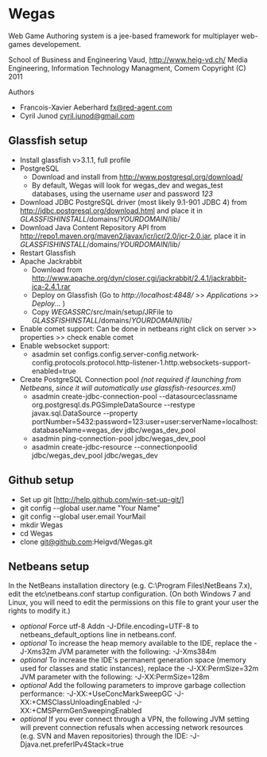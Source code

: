 Wegas
=======================
Web Game Authoring system is a jee-based framework for multiplayer web-games developement.

School of Business and Engineering Vaud, http://www.heig-vd.ch/
Media Engineering, Information Technology Managment, Comem
Copyright (C) 2011

Authors
*   Francois-Xavier Aeberhard fx@red-agent.com
*   Cyril Junod cyril.junod@gmail.com


Glassfish setup
------------------------
*   Install glassfish v>3.1.1, full profile
*   PostgreSQL
    - Download and install from http://www.postgresql.org/download/
    - By default, Wegas will look for wegas_dev and wegas_test databases, using the username *user* and password *123*
*   Download JDBC PostgreSQL driver (most likely 9.1-901 JDBC 4) from http://jdbc.postgresql.org/download.html and place it in *GLASSFISHINSTALL*/domains/*YOURDOMAIN*/lib/
*   Download Java Content Repository API from http://repo1.maven.org/maven2/javax/jcr/jcr/2.0/jcr-2.0.jar, place it in *GLASSFISHINSTALL*/domains/*YOURDOMAIN*/lib/
*   Restart Glassfish
*   Apache Jackrabbit
    - Download from http://www.apache.org/dyn/closer.cgi/jackrabbit/2.4.1/jackrabbit-jca-2.4.1.rar
    - Deploy on Glassfish (Go to *http://localhost:4848/* >> *Applications* >> *Deploy...* )
    - Copy *WEGASSRC*/src/main/setup/JRFile to *GLASSFISHINSTALL*/domains/*YOURDOMAIN*/lib/
*   Enable comet support:
    Can be done in netbeans right click on server >> properties >> check enable comet
*   Enable websocket support:
    - asadmin set configs.config.server-config.network-config.protocols.protocol.http-listener-1.http.websockets-support-enabled=true
*   Create PostgreSQL Connection pool
    *(not required if launching from Netbeans, since it will automatically use glassfish-resources.xml)*
    - asadmin create-jdbc-connection-pool --datasourceclassname org.postgresql.ds.PGSimpleDataSource --restype javax.sql.DataSource --property portNumber=5432:password=123:user=user:serverName=localhost:databaseName=wegas_dev jdbc/wegas_dev_pool
    - asadmin ping-connection-pool jdbc/wegas_dev_pool
    - asadmin create-jdbc-resource --connectionpoolid jdbc/wegas_dev_pool jdbc/wegas_dev

Github setup
------------------------
*  Set up git [http://help.github.com/win-set-up-git/]
*  git config --global user.name "Your Name"
*  git config --global user.email YourMail
*  mkdir Wegas
*  cd Wegas
*  clone git@github.com:Heigvd/Wegas.git

Netbeans setup
------------------------
In the NetBeans installation directory (e.g. C:\Program Files\NetBeans 7.x), edit the etc\netbeans.conf startup configuration. (On both Windows 7 and Linux, you will need to edit the permissions on this file to grant your user the rights to modify it.)

*  *optional* Force utf-8
   Addn -J-Dfile.encoding=UTF-8 to netbeans_default_options line in netbeans.conf.
*  *optional* To increase the heap memory available to the IDE, replace the -J-Xms32m JVM parameter with the following:
   -J-Xms384m
*  *optional* To increase the IDE's permanent generation space (memory used for classes and static instances), replace the -J-XX:PermSize=32m JVM parameter with the following:
   -J-XX:PermSize=128m
*  *optional* Add the following parameters to improve garbage collection performance:
   -J-XX:+UseConcMarkSweepGC -J-XX:+CMSClassUnloadingEnabled -J-XX:+CMSPermGenSweepingEnabled
*  *optional* If you ever connect through a VPN, the following JVM setting will prevent connection refusals when accessing network resources (e.g. SVN and Maven repositories) through the IDE:
   -J-Djava.net.preferIPv4Stack=true
